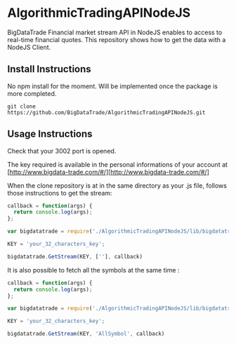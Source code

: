 # AlgorithmicTradingAPINodeJS

BigDataTrade Financial market stream API in NodeJS enables to access to real-time financial quotes. This repository shows how to get the data with a NodeJS Client.

## Install Instructions

No npm install for the moment. 
Will be implemented once the package is more completed.

```
git clone https://github.com/BigDataTrade/AlgorithmicTradingAPINodeJS.git
```


## Usage Instructions

Check that your 3002 port is opened.

The key required is available in the personal informations of your account at  [http://www.bigdata-trade.com/#/][http://www.bigdata-trade.com/#/]

When the clone repository is at in the same directory as your .js file, follows those instructions to get the stream: 

```javascript
callback = function(args) {
  return console.log(args);
};

var bigdatatrade = require('./AlgorithmicTradingAPINodeJS/lib/bigdatatrade')

KEY = 'your_32_characters_key';

bigdatatrade.GetStream(KEY, [''], callback)

```

It is also possible to fetch all the symbols at the same time :


```javascript
callback = function(args) {
  return console.log(args);
};

var bigdatatrade = require('./AlgorithmicTradingAPINodeJS/lib/bigdatatrade')

KEY = 'your_32_characters_key';

bigdatatrade.GetStream(KEY, 'AllSymbol', callback)

```
